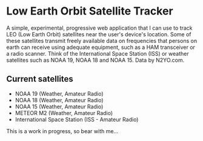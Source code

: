 # Low Earth Orbit Satellite Tracker

A simple, experimental, progressive web application that I can use to track LEO (Low Earth Orbit) satellites near the user's device's location. Some of these satellites transmit freely available data on frequencies that persons on earth can receive using adequate equipment, such as a HAM transceiver or a radio scanner. Think of the International Space Station (ISS) or weather satellites such as NOAA 19, NOAA 18 and NOAA 15. Data by N2YO.com.

## Current satellites

- NOAA 19 (Weather, Amateur Radio)
- NOAA 18 (Weather, Amateur Radio)
- NOAA 15 (Weather, Amateur Radio)
- METEOR M2 (Weather, Amateur Radio)
- International Space Station (ISS - Amateur Radio)

This is  a work in progress, so bear with me...
